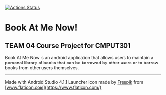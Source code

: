 [![Actions Status](https://github.com/CMPUT301F20T04/BookAtMeNow/workflows/Build/badge.svg)](https://github.com/CMPUT301F20T04/BookAtMeNow/actions)

# Book At Me Now!

## TEAM 04 Course Project for CMPUT301

Book At Me Now is an android application that allows users to maintain a personal library of books that can be borrowed by other users or to borrow books from other users themselves.




***
Made with Android Studio 4.1.1
Launcher icon made by [Freepik](https://www.flaticon.com/authors/freepik) from [www.flaticon.com](https://www.flaticon.com/)